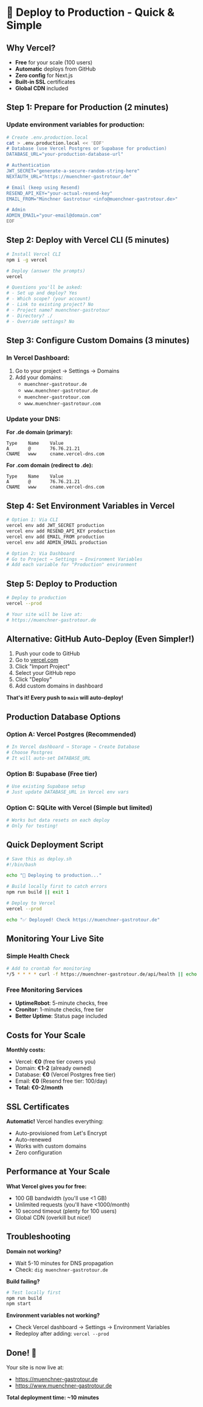 # 🚀 Deploy to Production - Quick & Simple

## Why Vercel?
- **Free** for your scale (100 users)
- **Automatic** deploys from GitHub
- **Zero config** for Next.js
- **Built-in SSL** certificates
- **Global CDN** included

## Step 1: Prepare for Production (2 minutes)

### Update environment variables for production:

```bash
# Create .env.production.local
cat > .env.production.local << 'EOF'
# Database (use Vercel Postgres or Supabase for production)
DATABASE_URL="your-production-database-url"

# Authentication
JWT_SECRET="generate-a-secure-random-string-here"
NEXTAUTH_URL="https://muenchner-gastrotour.de"

# Email (keep using Resend)
RESEND_API_KEY="your-actual-resend-key"
EMAIL_FROM="Münchner Gastrotour <info@muenchner-gastrotour.de>"

# Admin
ADMIN_EMAIL="your-email@domain.com"
EOF
```

## Step 2: Deploy with Vercel CLI (5 minutes)

```bash
# Install Vercel CLI
npm i -g vercel

# Deploy (answer the prompts)
vercel

# Questions you'll be asked:
# - Set up and deploy? Yes
# - Which scope? (your account)
# - Link to existing project? No
# - Project name? muenchner-gastrotour
# - Directory? ./
# - Override settings? No
```

## Step 3: Configure Custom Domains (3 minutes)

### In Vercel Dashboard:
1. Go to your project → Settings → Domains
2. Add your domains:
   - `muenchner-gastrotour.de`
   - `www.muenchner-gastrotour.de`
   - `muenchner-gastrotour.com`
   - `www.muenchner-gastrotour.com`

### Update your DNS:

**For .de domain (primary):**
```
Type    Name    Value
A       @       76.76.21.21
CNAME   www     cname.vercel-dns.com
```

**For .com domain (redirect to .de):**
```
Type    Name    Value
A       @       76.76.21.21
CNAME   www     cname.vercel-dns.com
```

## Step 4: Set Environment Variables in Vercel

```bash
# Option 1: Via CLI
vercel env add JWT_SECRET production
vercel env add RESEND_API_KEY production
vercel env add EMAIL_FROM production
vercel env add ADMIN_EMAIL production

# Option 2: Via Dashboard
# Go to Project → Settings → Environment Variables
# Add each variable for "Production" environment
```

## Step 5: Deploy to Production

```bash
# Deploy to production
vercel --prod

# Your site will be live at:
# https://muenchner-gastrotour.de
```

## Alternative: GitHub Auto-Deploy (Even Simpler!)

1. Push your code to GitHub
2. Go to [vercel.com](https://vercel.com)
3. Click "Import Project"
4. Select your GitHub repo
5. Click "Deploy"
6. Add custom domains in dashboard

**That's it! Every push to `main` will auto-deploy!**

## Production Database Options

### Option A: Vercel Postgres (Recommended)
```bash
# In Vercel dashboard → Storage → Create Database
# Choose Postgres
# It will auto-set DATABASE_URL
```

### Option B: Supabase (Free tier)
```bash
# Use existing Supabase setup
# Just update DATABASE_URL in Vercel env vars
```

### Option C: SQLite with Vercel (Simple but limited)
```bash
# Works but data resets on each deploy
# Only for testing!
```

## Quick Deployment Script

```bash
# Save this as deploy.sh
#!/bin/bash

echo "🚀 Deploying to production..."

# Build locally first to catch errors
npm run build || exit 1

# Deploy to Vercel
vercel --prod

echo "✅ Deployed! Check https://muenchner-gastrotour.de"
```

## Monitoring Your Live Site

### Simple Health Check
```bash
# Add to crontab for monitoring
*/5 * * * * curl -f https://muenchner-gastrotour.de/api/health || echo "Site down!" | mail -s "Alert" admin@domain.com
```

### Free Monitoring Services
- **UptimeRobot**: 5-minute checks, free
- **Cronitor**: 1-minute checks, free tier
- **Better Uptime**: Status page included

## Costs for Your Scale

**Monthly costs:**
- Vercel: **€0** (free tier covers you)
- Domain: **€1-2** (already owned)
- Database: **€0** (Vercel Postgres free tier)
- Email: **€0** (Resend free tier: 100/day)
- **Total: €0-2/month**

## SSL Certificates

**Automatic!** Vercel handles everything:
- Auto-provisioned from Let's Encrypt
- Auto-renewed
- Works with custom domains
- Zero configuration

## Performance at Your Scale

**What Vercel gives you for free:**
- 100 GB bandwidth (you'll use <1 GB)
- Unlimited requests (you'll have <1000/month)
- 10 second timeout (plenty for 100 users)
- Global CDN (overkill but nice!)

## Troubleshooting

**Domain not working?**
- Wait 5-10 minutes for DNS propagation
- Check: `dig muenchner-gastrotour.de`

**Build failing?**
```bash
# Test locally first
npm run build
npm start
```

**Environment variables not working?**
- Check Vercel dashboard → Settings → Environment Variables
- Redeploy after adding: `vercel --prod`

## Done! 🎉

Your site is now live at:
- https://muenchner-gastrotour.de
- https://www.muenchner-gastrotour.de

**Total deployment time: ~10 minutes**